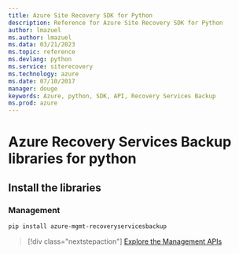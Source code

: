 ```yaml
---
title: Azure Site Recovery SDK for Python
description: Reference for Azure Site Recovery SDK for Python
author: lmazuel
ms.author: lmazuel
ms.data: 03/21/2023
ms.topic: reference
ms.devlang: python
ms.service: siterecovery
ms.technology: azure
ms.date: 07/10/2017
manager: douge
keywords: Azure, python, SDK, API, Recovery Services Backup
ms.prod: azure
---
```

# Azure Recovery Services Backup libraries for python

## Install the libraries


### Management

```bash
pip install azure-mgmt-recoveryservicesbackup
```
> [!div class="nextstepaction"]
> [Explore the Management APIs](/python/api/overview/azure/recoveryservicesbackup/management)